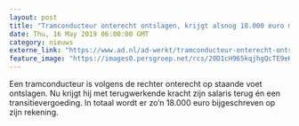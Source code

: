 ```yaml
---
layout: post
title: "Tramconducteur onterecht ontslagen, krijgt alsnog 18.000 euro mee"
date: Thu, 16 May 2019 06:00:00 GMT
category: nieuws
externe_link: "https://www.ad.nl/ad-werkt/tramconducteur-onterecht-ontslagen-krijgt-alsnog-18-000-euro-mee~a13337c44/"
feature_image: "https://images0.persgroep.net/rcs/20D1cH965kqjhgQcTE9eK6Nk0n4/diocontent/148441221/_fitwidth/400/?appId=21791a8992982cd8da851550a453bd7f&quality=0.7"
---
```


Een tramconducteur is volgens de rechter onterecht op staande voet ontslagen. Nu krijgt hij met terugwerkende kracht zijn salaris terug én een transitievergoeding. In totaal wordt er zo’n 18.000 euro bijgeschreven op zijn rekening.
